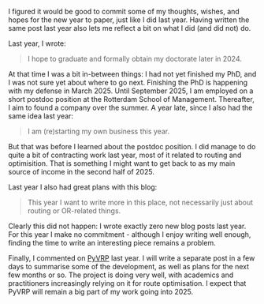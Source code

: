 <!--
.. title: Plans for 2025
.. slug: plans-for-2025
.. date: 2025-01-01 17:17:06 UTC+01:00
.. tags: 
.. category: 
.. link: 
.. description: 
.. type: text
-->

I figured it would be good to commit some of my thoughts, wishes, and hopes for the new year to paper, just like I did last year.<!-- TEASER_END -->
Having written the same post last year also lets me reflect a bit on what I did (and did not) do.

Last year, I wrote:

> I hope to graduate and formally obtain my doctorate later in 2024.

At that time I was a bit in-between things: I had not yet finished my PhD, and I was not sure yet about where to go next.
Finishing the PhD is happening with my defense in March 2025.
Until September 2025, I am employed on a short postdoc position at the Rotterdam School of Management.
Thereafter, I aim to found a company over the summer.
A year late, since I also had the same idea last year:

> I am (re)starting my own business this year.

But that was before I learned about the postdoc position.
I did manage to do quite a bit of contracting work last year, most of it related to routing and optimisition.
That is something I might want to get back to as my main source of income in the second half of 2025.

Last year I also had great plans with this blog:

> This year I want to write more in this place, not necessarily just about routing or OR-related things.

Clearly this did not happen: I wrote exactly zero new blog posts last year.
For this year I make no commitment - although I enjoy writing well enough, finding the time to write an interesting piece remains a problem.

Finally, I commented on [PyVRP](https://pyvrp.org/) last year.
I will write a separate post in a few days to summarise some of the development, as well as plans for the next few months or so.
The project is doing very well, with academics and practitioners increasingly relying on it for route optimisation.
I expect that PyVRP will remain a big part of my work going into 2025.
